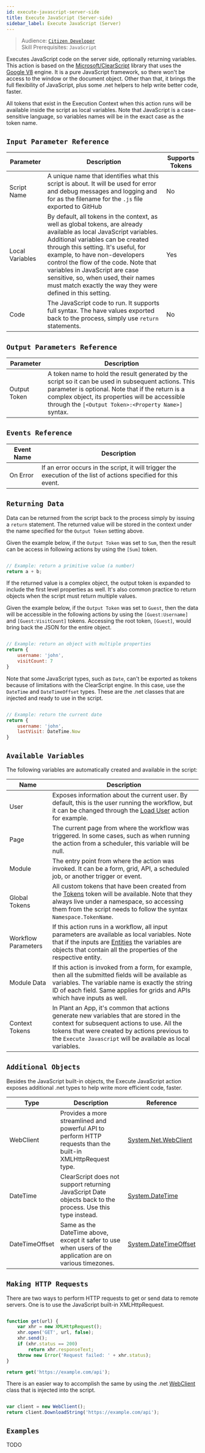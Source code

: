 ```yaml
---
id: execute-javascript-server-side
title: Execute JavaScript (Server-side)
sidebar_label: Execute JavaScript (Server)
---
```


> Audience: [`Citizen Developer`](/docs/audience#software-developers)<br/>
> Skill Prerequisites: `JavaScript`

Executes JavaScript code on the server side, optionally returning variables. This action is based on the [Microsoft/ClearScript](https://github.com/Microsoft/ClearScript) library that uses the [Google V8](https://v8.dev/) engine. It is a pure JavaScript framework, so there won't be access to the window or the document object. Other than that, it brings the full flexibility of JavaScript, plus some .net helpers to help write better code, faster.

All tokens that exist in the Execution Context when this action runs will be available inside the script as local variables. Note that JavaScript is a case-sensitive language, so variables names will be in the exact case as the token name.

## `Input Parameter Reference`

| Parameter     | Description                           | Supports Tokens |
|---------------|---------------------------------------|-----------------|
| Script Name | A unique name that identifies what this script is about. It will be used for error and debug messages and logging and for as the filename for the `.js` file exported to GitHub| No |
| Local Variables | By default, all tokens in the context, as well as global tokens, are already available as local JavaScript variables. Additional variables can be created through this setting. It's useful, for example, to have non-developers control the flow of the code. Note that variables in JavaScript are case sensitive, so, when used, their names must match exactly the way they were defined in this setting. | Yes |
| Code | The JavaScript code to run. It supports full syntax. The have values exported back to the process, simply use `return` statements. | No |

## `Output Parameters Reference`

| Parameter | Description |
|-----------|-------------|
| Output Token | A token name to hold the result generated by the script so it can be used in subsequent actions. This parameter is optional. Note that if the return is a complex object, its properties will be accessible through the `[<Output Token>:<Property Name>]` syntax. |

## `Events Reference`

| Event Name | Description |
|------------|-------------|
| On Error | If an error occurs in the script, it will trigger the execution of the list of actions specified for this event. |

## `Returning Data`

Data can be returned from the script back to the process simply by issuing a `return` statement. The returned value will be stored in the context under the name specified for the `Output Token` setting above.

Given the example below, if the `Output Token` was set to `Sum`, then the result can be access in following actions by using the `[Sum]` token.

``` js

// Example: return a primitive value (a number)
return a + b;

```

If the returned value is a complex object, the output token is expanded to include the first level properties as well. It's also common practice to return objects when the script must return multiple values.

Given the example below, if the `Output Token` was set to `Guest`, then the data will be accessible in the following actions by using the `[Guest:Username]` and `[Guest:VisitCount]` tokens. Accessing the root token, `[Guest]`, would bring back the JSON for the entire object.

``` js

// Example: return an object with multiple properties
return {
    username: 'john',
    visitCount: 7
}

```

Note that some JavaScript types, such as `Date`, can't be exported as tokens because of limitations with the ClearScript engine. In this case, use the `DateTime` and `DateTimeOffset` types. These are the .net classes that are injected and ready to use in the script. 

``` js

// Example: return the current date
return {
    username: 'john',
    lastVisit: DateTime.Now
}

```

## `Available Variables`

The following variables are automatically created and available in the script:

| Name | Description |
|------|-------------|
| User | Exposes information about the current user. By default, this is the user running the workflow, but it can be changed through the [Load User](/docs/actions/load-user.md) action for example. |
| Page | The current page from where the workflow was triggered. In some cases, such as when running the action from a scheduler, this variable will be null. |
| Module | The entry point from where the action was invoked. It can be a form, grid, API, a scheduled job, or another trigger or event. |
| Global Tokens | All custom tokens that have been created from the [Tokens](/doc/tokens/overview.md) token will be available. Note that they always live under a namespace, so accessing them from the script needs to follow the syntax `Namespace.TokenName`. |
| Workflow Parameters | If this action runs in a workflow, all input parameters are available as local variables. Note that if the inputs are [Entities](/docs/entities/overview.md) the variables are objects that contain all the properties of the respective entity. |
| Module Data | If this action is invoked from a form, for example, then all the submitted fields will be available as variables. The variable name is exactly the string ID of each field. Same applies for grids and APIs which have inputs as well.|
| Context Tokens | In Plant an App, it's common that actions generate new variables that are stored in the context for subsequent actions to use. All the tokens that were created by actions previous to the `Execute Javascript` will be available as local variables. |

## `Additional Objects`

Besides the JavaScript built-in objects, the Execute JavaScript action exposes additional .net types to help write more efficient code, faster.

| Type | Description | Reference |
|------|-------------|-----------|
| WebClient | Provides a more streamlined and powerful API to perform HTTP requests than the built-in XMLHttpRequest type. | [System.Net.WebClient](https://docs.microsoft.com/en-us/dotnet/api/system.net.webclient) |
| DateTime | ClearScript does not support returning JavaScript Date objects back to the process. Use this type instead. | [System.DateTime](https://docs.microsoft.com/en-us/dotnet/api/system.datetime) |
| DateTimeOffset | Same as the DateTime above, except it safer to use when users of the application are on various timezones. | [System.DateTimeOffset](https://docs.microsoft.com/en-us/dotnet/api/system.datetimeoffset) |

## `Making HTTP Requests`

There are two ways to perform HTTP requests to get or send data to remote servers. One is to use the JavaScript built-in XMLHttpRequest.

```js

function get(url) {
    var xhr = new XMLHttpRequest();
    xhr.open('GET', url, false);
    xhr.send();
    if (xhr.status == 200)
        return xhr.responseText;
    throw new Error('Request failed: ' + xhr.status);
}

return get('https://example.com/api');

```

There is an easier way to accomplish the same by using the .net [WebClient](https://docs.microsoft.com/en-us/dotnet/api/system.net.webclient) class that is injected into the script.

```js

var client = new WebClient();
return client.DownloadString('https://example.com/api');

```

## `Examples`

TODO